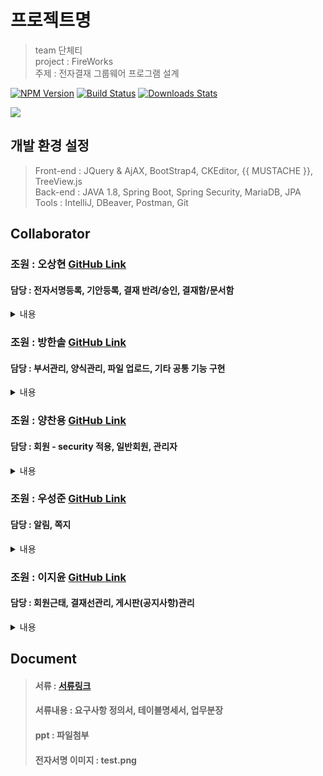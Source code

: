    
# 프로젝트명
> team 단체티  
> project : FireWorks   
> 주제 : 전자결재 그룹웨어 프로그램 설계

[![NPM Version][npm-image]][npm-url]
[![Build Status][travis-image]][travis-url]
[![Downloads Stats][npm-downloads]][npm-url]



![](../header.png)

## 개발 환경 설정


>Front-end : JQuery & AjAX, BootStrap4, CKEditor, {{ MUSTACHE }}, TreeView.js  
Back-end : JAVA 1.8, Spring Boot, Spring Security, MariaDB, JPA  
Tools : IntelliJ, DBeaver, Postman, Git
  


## Collaborator

### 조원 : 오상현 <a href="https://github.com/OhHalfmoon">GitHub Link</a> <br>
#### 담당 : 전자서명등록, 기안등록, 결재 반려/승인, 결재함/문서함
<details>
  <summary>내용</summary>
  <pre>
전자서명등록 : 전자서명이 등록되지 않으면 문서 확인페이지(get)에 접근할 수 없다.
js로 파일의 형식이 이미지파일인지 체크가 이루어진다.
등록된 서명을 인덱스 페이지에서 확인이 가능하며, 서명파일은 수정이 가능하지만, 
전자서명이 없으면 서비스 이용이 불가능하기 때문에 삭제기능은 이용할 수 없도록 하였다.

결재등록 : 문서양식을 선택하여 결재문서를 작성할 수 있다. 
이때 결재선이 없을경우 작성페이지에서 메인화면으로 리턴된다.
문서의 상단에서는 기본적인 문서정보(제목, 문서함, 결재선, 기안일자)를 입력한다.
문서 하단에서 구체적인 문서 작성이 가능하며, 워드파일(doc문서) 내용 붙혀넣기가 가능하다.
작성 후, 저장버튼과 임시저장버튼중 선택하여 선택이 가능하다.
저장버튼은 결재자에게 문서가 제출되고, 임시저장은 임시저장함으로 문서가 저장된다.

결재 반려/승인 : 결재요청이 올 경우, 페이지 상단 알림 또는 결재함의 '결재수신문서'를 통해 확인이 가능하다.
결재자 이외의 사원이 버튼을 누를경우 '권한이 없습니다' 라는 알림이 생성된다.
결재승인을 누를경우 문서 상단에 해당 결재자의 전자서명이 등록된다.
결재반려를 누를경우 문서 상단 모든 전자서명이 초기화되며, 문서는 임시저장 상태로 돌아간다.

ck에디터로 생성된 요소에는 id값 또는 class값을 부여할 수 없으며,
상위요소에서 dom탐색을 통한 변환시도 또한 허용되지 않았다.
이를 해결하기위해 실제 작성된 기안문서의 html이 DB에 문자열 타입으로 저장이 되는것을 확인하였으며,
특정 태그가 <img>태그로 replace되도록 설정하였다.
반려될경우, 같은 원리로 replaceAll과 정규식을 통해 초기화를 진행하였다.

  </pre>
</details>

### 조원 : 방한솔 <a href="https://github.com/hsnachos">GitHub Link</a> <br>
#### 담당 : 부서관리, 양식관리, 파일 업로드, 기타 공통 기능 구현
<details>
  <summary>내용</summary>
  <pre>
부서 관리

- 조직도에서 회사 내부의 부서 목록 및 부서별 사원 목록 조회 가능
  - 부서 혹은 사원을 선택시 선택한 항목의 상세 정보 조회가능
- 부서 추가 및 부서 수정, 삭제 기능
- 선택한 사원의 부서 변경 기능

결재 양식

- 결재양식 추가 및 상세 조회, 수정, 삭제기능
- 목록에서는 기본적으로 10개씩 출력하도록 페이징 처리가 되어있음. 
- 결재양식을 작성 시 사용여부를 선택할 수 있으며 미사용을 선택했을 경우엔 결재 등록시 양식이 뜨지 않고 수정을 통해 사용여부 및 내용을 변경 할 수 있다. 
- 양식명, 양식 내용, 양식명 + 양식 내용 카테고리로 검색가능

파일 업로드

- ck에디터 이미지 파일 업로드 가능
- 결재는 단일 업로드, 공지 게시판은 다중 업로드로 되어있음
  - 추후 결재를 다중 업로드로 변경할 예정
- 이미지 조회 및 파일 다운로드 API 분리

기타 공통기능

- Auditing을 활용한 생성일자, 수정일자 자동화 
- JPA 조회 API 구현(Pagination, Specification)
    </pre>
</details>



### 조원 : 양찬용 <a href="https://github.com/yangchanyong">GitHub Link</a> <br>
#### 담당 : 회원 - security 적용, 일반회원, 관리자
<details>
  <summary>내용</summary>
  <pre>
회원 : 회사에서 부여된 부서, 직급 등 회사정보, 개인정보를 입력하여 회원가입을 한다.
우측 상단 탭에서 회원정보, 근태를 확인할 수 있으며
회원정보탭에서는 회원의 정보, 수정, pw 수정을 할 수 있다.
근태는 최근 30일 근태만 출력된다.

 권한 : fireworks에는 권한이 role, state, manager 3개의 컬럼으로 관리된다.
role은 총 4개의 레벨로 이루어져 있고 사원, 팀장, 사장, 탈퇴회원으로 관리된다.
state는 3개의 레벨로 미승인유저, 승인유저, 탈퇴회원으로 관리된다.
매니저는 총 2개의 레벨로 0(일반회원), 1(매니저)가 있다.
  
관리자 : 관리자 메뉴는 양식관리, 사원관리, 부서관리가 있다.
사원관리 : 회원을 승인하고, 회원 권한을 수정할 수 있으며 퇴근시간을 직접 입력할 수 있다.
  </pre>
</details>



### 조원 : 우성준 <a href="https://github.com/udyr-woo">GitHub Link</a> <br>
#### 담당 : 알림, 쪽지
<details>
  <summary>내용</summary>
  <pre>
    알림: 결재에 관한 요청, 반려 혹은 완료처리가 되었을 때와 신규 공지사항, 공지사항 내용이 수정 되었을 때, 알림이 보내지게 됩니다. 
         읽지 않은 알림은 위에 숫자가 표시 되며, 알림 클릭시 해당 페이지로 이동하게 되고, 읽은 알림은 자동으로 삭제가 됩니다.
    쪽지: 쪽지는 받은 쪽지와 보낸 쪽지로 구분되며,  특별히, 보낸 쪽지에는 수신여부 확인이 가능합니다. 
         쪽지 리스트에 있는 쪽지 중 하나를 클릭하면 쪽지 내용을 확인 할 수 있습니다. 또한 체크박스로 선택하고 삭제할 수도 있습니다. 
         쪽지 작성시에는 제목, 수신자, 내용을 필수적으로 작성해야하고, 수신자는 개인 혹은 다수로 설정이 가능합니다.
    사이트: https://final.bluetea.cloud
  </pre>
</details>



### 조원 : 이지윤 <a href="https://github.com/jooneei17">GitHub Link</a> <br>
#### 담당 : 회원근태, 결재선관리, 게시판(공지사항)관리
<details>
  <summary>내용</summary>
  <pre>
회원근태 : 로그인한 회원은 출퇴근 등록을 할 수 있다. 
재확인 버튼을 통해 출근과 퇴근이 등록되며 연속으로 입력되는 문제를 방지한다.
출근 등록 없이 퇴근을 할 수 없고, 퇴근 등록을 못 하였을 경우 관리자에게 문의한다.

결재선 : 로그인한 사용자를 기안자로 하여, 결재 선을 생성할 수 있다.
결재 선 생성 시에는 결재선 명과 결재자를 지정할  수 있으며,
결재자는 최소 한 명에서 최대 세 명까지 가능하다.
생성된 결재 선은 나의 결재선에 보여지게 되며, 단일 삭제만 가능하다.

게시판 : 팀장 이상의 권한을 가진 회원 만이 글쓰기 버튼이 보여지며,
공지사항 게시판의 글을 작성할 수 있다.
제목과 내용을 통한 검색이 가능하며, 자신이 작성한 글 만이 수정과 삭제가 가능하다.

  </pre>
</details>



## Document

>#### 서류 : <a href="https://docs.google.com/spreadsheets/d/1GRlM8714v9oGw3WbDz8jqPfoP7ULFIXCdVFrU4gGe-4/edit?usp=sharing">서류링크</a>
>#### 서류내용 : 요구사항 정의서, 테이블명세서, 업무분장   
>#### ppt : 파일첨부
>#### 전자서명 이미지 : test.png
  

  




<!-- Markdown link & img dfn's -->
[npm-image]: https://img.shields.io/npm/v/datadog-metrics.svg?style=flat-square
[npm-url]: https://npmjs.org/package/datadog-metrics
[npm-downloads]: https://img.shields.io/npm/dm/datadog-metrics.svg?style=flat-square
[travis-image]: https://img.shields.io/travis/dbader/node-datadog-metrics/master.svg?style=flat-square
[travis-url]: https://travis-ci.org/dbader/node-datadog-metrics
[wiki]: https://github.com/yourname/yourproject/wiki
